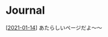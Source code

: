 # Journal

[[2021-01-14]]
あたらしいページだよ〜〜



[//begin]: # "Autogenerated link references for markdown compatibility"
[2021-01-14]: journal/2021-01-14 "2021-01-14"
[//end]: # "Autogenerated link references"
